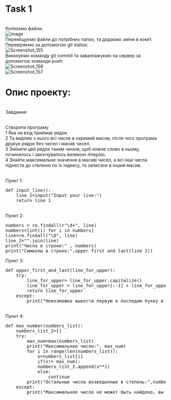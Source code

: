 # Task 1
<br>Копіюємо файли:
<br>![image](https://user-images.githubusercontent.com/85683259/122770282-f9f9b980-d2ad-11eb-85f0-00290cfc5fd2.png)
<br>Переміщуємо файли до потрібних папок, та додаємо зміни в коміт. Перевіряємо за допомогою git status:
<br>![Screenshot_155](https://user-images.githubusercontent.com/85683259/122770669-5a88f680-d2ae-11eb-94df-79e4adbbd741.jpg)
<br>Виконуємо команду git commit та завантажуємо на сервер за допомогою команди push:
<br>![Screenshot_156](https://user-images.githubusercontent.com/85683259/122771167-dbe08900-d2ae-11eb-8902-bb000f7cba25.jpg)
<br>![Screenshot_157](https://user-images.githubusercontent.com/85683259/122771207-e3a02d80-d2ae-11eb-8009-2c648f6d1c9f.jpg)

<h1>Опис проекту:</h1>
        
<br>Завдання:
 
<br>Створити програму
<br>1 Яка на вхід приймає рядок 
<br>2 Та виділяє з нього всі числа в окремий масив, після чого програма друкує рядок без чисел і
масив чисел. 
<br>3 Змінити цей рядок таким чином, щоб кожне слово в ньому,
починалось і закінчувалось великою літерою. 
<br>4 Знайти максимальне значення в масиві чисел, а всі інші числа піднести до степеню по їх
індексу, та записати в інший масив.

<br>Пункт 1:
<pre>def input_line():
    line_1=input("Input your line:")
    return line_1</pre>
        
<br>Пункт 2:
<pre>numbers = re.findall(r"\d+", line)
numbers=[int(i) for i in numbers]
line=re.findall("\D", line)
line_2="".join(line)
print("Числа в строке:" , numbers)
print("Символы в строке:",upper_first_and_last(line_2))</pre>

Пункт 3:
<pre>def upper_first_and_last(line_for_upper):
    try:
        line_for_upper= line_for_upper.capitalize()
        line_for_upper = line_for_upper[:-1] + line_for_upper[-1].upper()
        return line_for_upper
    except:
        print("Невозможно вывести первую и последню букву в верхнем регистре, вы не ввели буквы в строку")</pre>
        
<br>Пункт 4:
<pre>def max_number(numbers_list):
    numbers_list_2=[]
    try:
        max_num=max(numbers_list)
        print("Максимальное число:", max_num)
        for i in range(len(numbers_list)):
            x=numbers_list[i]
            if(x!= max_num):
            numbers_list_2.append(x**i)
            else:
                continue
        print("Остальные числа возведенные в степень:",numbers_list_2)
    except:
        print("Максимальное число не может быть найдено, вы не ввели числа в строку")</pre>
